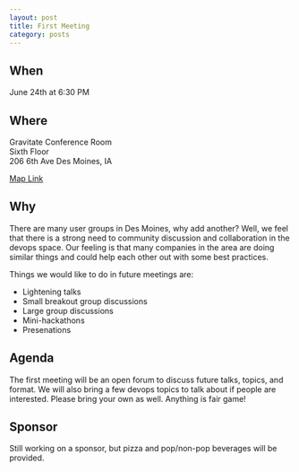 ```yaml
---
layout: post
title: First Meeting
category: posts
---
```


## When

June 24th at 6:30 PM

## Where

Gravitate Conference Room<br />
Sixth Floor<br />
206 6th Ave Des Moines, IA

[Map Link](https://www.google.com/maps/place/206+6th+Ave,+Des+Moines,+IA+50309)

## Why

There are many user groups in Des Moines, why add another? Well, we feel that there is a strong
need to community discussion and collaboration in the devops space. Our feeling is that many
companies in the area are doing similar things and could help each other out with some best
practices.

Things we would like to do in future meetings are:

* Lightening talks
* Small breakout group discussions
* Large group discussions
* Mini-hackathons
* Presenations

## Agenda

The first meeting will be an open forum to discuss future talks, topics, and format.
We will also bring a few devops topics to talk about if people are interested.
Please bring your own as well. Anything is fair game!

## Sponsor

Still working on a sponsor, but pizza and pop/non-pop beverages will be provided.
